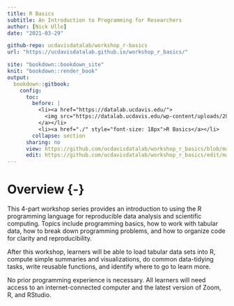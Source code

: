 ```yaml
---
title: R Basics
subtitle: An Introduction to Programming for Researchers
author: [Nick Ulle]
date: "2021-03-29"

github-repo: ucdavisdatalab/workshop_r-basics
url: "https://ucdavisdatalab.github.io/workshop_r_basics/"

site: "bookdown::bookdown_site"
knit: "bookdown::render_book"
output:
  bookdown::gitbook:
    config:
      toc:
        before: |
          <li><a href="https://datalab.ucdavis.edu/">
            <img src="https://datalab.ucdavis.edu/wp-content/uploads/2019/07/datalab-logo-full-color-rgb-1.png" style="height: 100%; width: 100%; object-fit: contain" />
          </a></li>
          <li><a href="./" style="font-size: 18px">R Basics</a></li>
        collapse: section
      sharing: no
      view: https://github.com/ucdavisdatalab/workshop_r_basics/blob/master/%s
      edit: https://github.com/ucdavisdatalab/workshop_r_basics/edit/master/%s
---
```


# Overview {-}

This 4-part workshop series provides an introduction to using the R programming
language for reproducible data analysis and scientific computing. Topics
include programming basics, how to work with tabular data, how to break down
programming problems, and how to organize code for clarity and reproducibility.

After this workshop, learners will be able to load tabular data sets into R,
compute simple summaries and visualizations, do common data-tidying tasks,
write reusable functions, and identify where to go to learn more.

No prior programming experience is necessary. All learners will need access to
an internet-connected computer and the latest version of Zoom, R, and RStudio.

